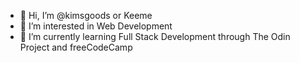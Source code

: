 - 👋 Hi, I’m @kimsgoods or Keeme
- 👀 I’m interested in Web Development
- 🌱 I’m currently learning Full Stack Development through The Odin Project and freeCodeCamp
<!---- 💞️ I’m looking to collaborate on ...
- 📫 How to reach me ...


kimsgoods/kimsgoods is a ✨ special ✨ repository because its `README.md` (this file) appears on your GitHub profile.
You can click the Preview link to take a look at your changes.
--->

